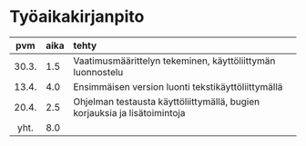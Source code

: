 # Työaikakirjanpito

|  pvm  | aika | tehty                                                                     |
| :----:|:-----| :-------------------------------------------------------------------------|
| 30.3. |  1.5 | Vaatimusmäärittelyn tekeminen, käyttöliittymän luonnostelu                |
| 13.4. |  4.0 | Ensimmäisen version luonti tekstikäyttöliittymällä                        |
| 20.4. |  2.5 | Ohjelman testausta käyttöliittymällä, bugien korjauksia ja lisätoimintoja |
| yht.  |  8.0 |                                                                           |
